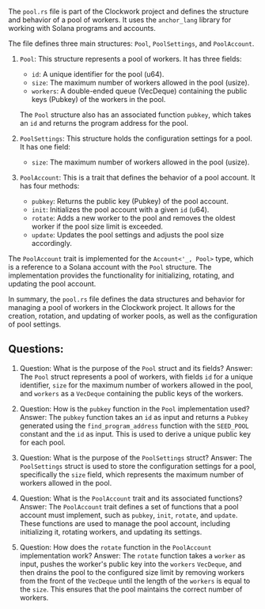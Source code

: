 
The `pool.rs` file is part of the Clockwork project and defines the structure and behavior of a pool of workers. It uses the `anchor_lang` library for working with Solana programs and accounts.

The file defines three main structures: `Pool`, `PoolSettings`, and `PoolAccount`.

1. `Pool`: This structure represents a pool of workers. It has three fields:
   - `id`: A unique identifier for the pool (u64).
   - `size`: The maximum number of workers allowed in the pool (usize).
   - `workers`: A double-ended queue (VecDeque) containing the public keys (Pubkey) of the workers in the pool.

   The `Pool` structure also has an associated function `pubkey`, which takes an `id` and returns the program address for the pool.

2. `PoolSettings`: This structure holds the configuration settings for a pool. It has one field:
   - `size`: The maximum number of workers allowed in the pool (usize).

3. `PoolAccount`: This is a trait that defines the behavior of a pool account. It has four methods:
   - `pubkey`: Returns the public key (Pubkey) of the pool account.
   - `init`: Initializes the pool account with a given `id` (u64).
   - `rotate`: Adds a new worker to the pool and removes the oldest worker if the pool size limit is exceeded.
   - `update`: Updates the pool settings and adjusts the pool size accordingly.

The `PoolAccount` trait is implemented for the `Account<'_, Pool>` type, which is a reference to a Solana account with the `Pool` structure. The implementation provides the functionality for initializing, rotating, and updating the pool account.

In summary, the `pool.rs` file defines the data structures and behavior for managing a pool of workers in the Clockwork project. It allows for the creation, rotation, and updating of worker pools, as well as the configuration of pool settings.
## Questions: 
 1. Question: What is the purpose of the `Pool` struct and its fields?
   Answer: The `Pool` struct represents a pool of workers, with fields `id` for a unique identifier, `size` for the maximum number of workers allowed in the pool, and `workers` as a `VecDeque` containing the public keys of the workers.

2. Question: How is the `pubkey` function in the `Pool` implementation used?
   Answer: The `pubkey` function takes an `id` as input and returns a `Pubkey` generated using the `find_program_address` function with the `SEED_POOL` constant and the `id` as input. This is used to derive a unique public key for each pool.

3. Question: What is the purpose of the `PoolSettings` struct?
   Answer: The `PoolSettings` struct is used to store the configuration settings for a pool, specifically the `size` field, which represents the maximum number of workers allowed in the pool.

4. Question: What is the `PoolAccount` trait and its associated functions?
   Answer: The `PoolAccount` trait defines a set of functions that a pool account must implement, such as `pubkey`, `init`, `rotate`, and `update`. These functions are used to manage the pool account, including initializing it, rotating workers, and updating its settings.

5. Question: How does the `rotate` function in the `PoolAccount` implementation work?
   Answer: The `rotate` function takes a `worker` as input, pushes the worker's public key into the `workers` `VecDeque`, and then drains the pool to the configured size limit by removing workers from the front of the `VecDeque` until the length of the `workers` is equal to the `size`. This ensures that the pool maintains the correct number of workers.
    